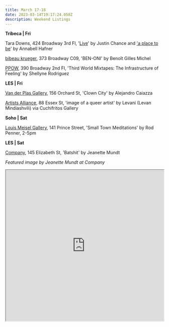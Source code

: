 ```yaml
---
title: March 17-18
date: 2023-03-14T19:17:24.058Z
description: Weekend Listings
---
```

**T﻿ribeca | Fri**

Tara Downs, 424 Broadway 3rd Fl, '[Live](https://taradowns.com/exhibitions)' by Justin Chance and ['a place to be](https://taradowns.com/exhibitions/annabell-haefner)' by Annabell Hafner

[bibeau krueger](https://bibeaukrueger.com/Benoit-Gilles-Michel-BEN-ONI), 373 Broadway C09, 'BEN-ONI' by Benoît Gilles Michel

[PPOW](https://www.ppowgallery.com/exhibitions/shellyne-rodriguez#tab:thumbnails), 390 Broadway 2nd Fl, 'Third World Mixtapes: The Infrastructure of Feeling' by Shellyne Rodriguez

**L﻿ES | Fri**

[Van der Plas Gallery](https://www.vanderplasgallery.com/upcoming), 156 Orchard St, 'Clown City' by Alejandro Caiazza

[Artists Alliance](https://www.artistsallianceinc.org/imago-of-a-queer-artist/), 88 Essex St, 'image of a queer artist' by Levani (Levan Mindiashvili) via Cuchifritos Gallery

**Soho | Sat**

[Louis Meisel Gallery](https://www.meiselgallery.com/exhibition/rod-penner-2023/), 141 Prince Street, 'Small Town Meditations' by Rod Penner, 2-5pm

**L﻿ES | Sat**

[Company](https://companygallery.us/exhibitions/batshit), 145 Elizabeth St, 'Batshit' by Jeanette Mundt

*F﻿eatured image by Jeanette Mundt at Company*

<iframe src="https://www.google.com/maps/d/u/3/embed?mid=1H-5Z-5XxILIIPRhlyOJBAprEfBXAcOg&ehbc=2E312F" width="100%" height="480"></iframe>